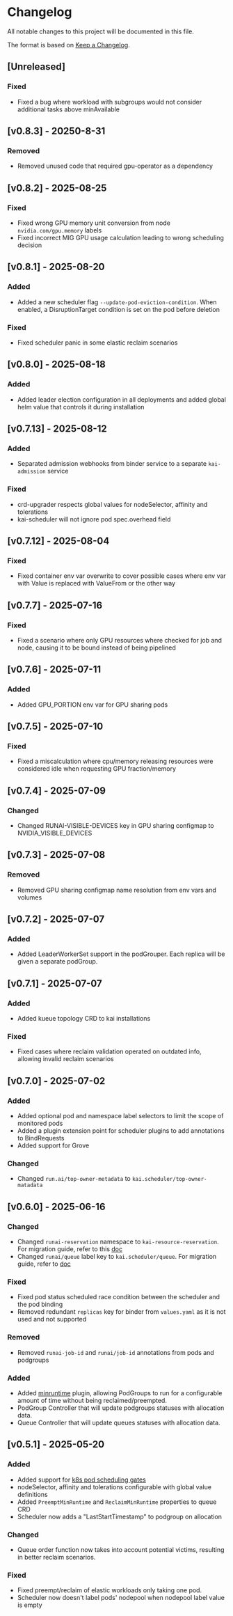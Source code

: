 # Changelog

All notable changes to this project will be documented in this file.

The format is based on [Keep a Changelog](https://keepachangelog.com/en/1.1.0/).

## [Unreleased]

### Fixed
- Fixed a bug where workload with subgroups would not consider additional tasks above minAvailable

## [v0.8.3] - 20250-8-31

### Removed
- Removed unused code that required gpu-operator as a dependency

## [v0.8.2] - 2025-08-25

### Fixed
- Fixed wrong GPU memory unit conversion from node `nvidia.com/gpu.memory` labels
- Fixed incorrect MIG GPU usage calculation leading to wrong scheduling decision

## [v0.8.1] - 2025-08-20

### Added
- Added a new scheduler flag `--update-pod-eviction-condition`. When enabled, a DisruptionTarget condition is set on the pod before deletion

### Fixed
- Fixed scheduler panic in some elastic reclaim scenarios

## [v0.8.0] - 2025-08-18

### Added
- Added leader election configuration in all deployments and added global helm value that controls it during installation

## [v0.7.13] - 2025-08-12

### Added
- Separated admission webhooks from binder service to a separate `kai-admission` service

### Fixed
- crd-upgrader respects global values for nodeSelector, affinity and tolerations 
- kai-scheduler will not ignore pod spec.overhead field

## [v0.7.12] - 2025-08-04

### Fixed
- Fixed container env var overwrite to cover possible cases where env var with Value is replaced with ValueFrom or the other way

## [v0.7.7] - 2025-07-16

### Fixed
- Fixed a scenario where only GPU resources where checked for job and node, causing it to be bound instead of being pipelined

## [v0.7.6] - 2025-07-11

### Added
- Added GPU_PORTION env var for GPU sharing pods

## [v0.7.5] - 2025-07-10

### Fixed
- Fixed a miscalculation where cpu/memory releasing resources were considered idle when requesting GPU fraction/memory

## [v0.7.4] - 2025-07-09

### Changed
- Changed RUNAI-VISIBLE-DEVICES key in GPU sharing configmap to NVIDIA_VISIBLE_DEVICES

## [v0.7.3] - 2025-07-08

### Removed
- Removed GPU sharing configmap name resolution from env vars and volumes

## [v0.7.2] - 2025-07-07
### Added
- Added LeaderWorkerSet support in the podGrouper. Each replica will be given a separate podGroup.

## [v0.7.1] - 2025-07-07

### Added
- Added kueue topology CRD to kai installations

### Fixed
- Fixed cases where reclaim validation operated on outdated info, allowing invalid reclaim scenarios

## [v0.7.0] - 2025-07-02

### Added
- Added optional pod and namespace label selectors to limit the scope of monitored pods
- Added a plugin extension point for scheduler plugins to add annotations to BindRequests
- Added support for Grove

### Changed
- Changed `run.ai/top-owner-metadata` to `kai.scheduler/top-owner-matadata`

## [v0.6.0] - 2025-06-16

### Changed
- Changed `runai-reservation` namespace to `kai-resource-reservation`. For migration guide, refer to this [doc](docs/migrationguides/README.md)
- Changed `runai/queue` label key to `kai.scheduler/queue`. For migration guide, refer to [doc](docs/migrationguides/README.md)

### Fixed
- Fixed pod status scheduled race condition between the scheduler and the pod binding
- Removed redundant `replicas` key for binder from `values.yaml` as it is not used and not supported

### Removed
- Removed `runai-job-id` and `runai/job-id` annotations from pods and podgroups

### Added
- Added [minruntime](docs/plugins/minruntime.md) plugin, allowing PodGroups to run for a configurable amount of time without being reclaimed/preempted.
- PodGroup Controller that will update podgroups statuses with allocation data.
- Queue Controller that will update queues statuses with allocation data.


## [v0.5.1] - 2025-05-20

### Added
- Added support for [k8s pod scheduling gates](https://kubernetes.io/docs/concepts/scheduling-eviction/pod-scheduling-readiness/)
- nodeSelector, affinity and tolerations configurable with global value definitions
- Added `PreemptMinRuntime` and `ReclaimMinRuntime` properties to queue CRD
- Scheduler now adds a "LastStartTimestamp" to podgroup on allocation

### Changed
- Queue order function now takes into account potential victims, resulting in better reclaim scenarios.

### Fixed
- Fixed preempt/reclaim of elastic workloads only taking one pod.
- Scheduler now doesn't label pods' nodepool when nodepool label value is empty
